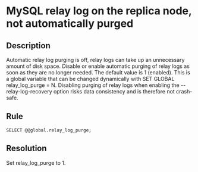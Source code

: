 # MySQL relay log on the replica node, not automatically purged

## Description
Automatic relay log purging is off, relay logs can take up an unnecessary amount of disk space. 
 Disable or enable automatic purging of relay logs as soon as they are no longer needed. The default value is 1 (enabled). This is a global variable that can be changed dynamically with SET GLOBAL relay_log_purge = N. Disabling purging of relay logs when enabling the --relay-log-recovery option risks data consistency and is therefore not crash-safe.


## Rule
`SELECT @@global.relay_log_purge;`


## Resolution
Set relay_log_purge to 1. 


